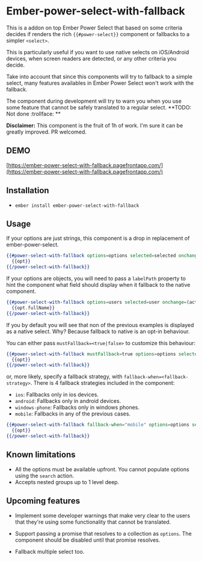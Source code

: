 # Ember-power-select-with-fallback

This is a addon on top Ember Power Select that based on some criteria decides if renders the rich `{{#power-select}}`
component or fallbacks to a simpler `<select>`.

This is particularly useful if you want to use native selects on iOS/Android devices, when
screen readers are detected, or any other criteria you decide.

Take into account that since this components will try to fallback to a simple select, many features
availables in Ember Power Select won't work with the fallback.

The component during development will try to warn you when you use some feature that cannot be safely
translated to a regular select. **TODO: Not done :trollface: **

**Disclaimer:** This component is the fruit of 1h of work. I'm sure it can be greatly improved. PR welcomed.

## DEMO

[https://ember-power-select-with-fallback.pagefrontapp.com/](https://ember-power-select-with-fallback.pagefrontapp.com/)

## Installation

* `ember install ember-power-select-with-fallback`

## Usage

If your options are just strings, this component is a drop in replacement of ember-power-select.

```hbs
{{#power-select-with-fallback options=options selected=selected onchange=(action (mut selected)) as |opt|}}
  {{opt}}
{{/power-select-with-fallback}}
```

If your options are objects, you will need to pass a `labelPath` property to hint the component what
field should display when it fallback to the native component.


```hbs
{{#power-select-with-fallback options=users selected=user onchange=(action (mut user)) labelPath="fullName" as |opt|}}
  {{opt.fullName}}
{{/power-select-with-fallback}}
```

If you by default you will see that non of the previous examples is displayed as a native select. Why?
Because fallback to native is an opt-in behaviour.

You can either pass `mustFallback=<true|false>` to customize this behaviour:

```hbs
{{#power-select-with-fallback mustFallback=true options=options selected=selected onchange=(action (mut selected)) as |opt|}}
  {{opt}}
{{/power-select-with-fallback}}
```

or, more likely, specify a fallback strategy, with `fallback-when=<fallback-strategy>`.
There is 4 fallback strategies included in the component:

* `ios`: Fallbacks only in ios devices.
* `android`: Fallbacks only in android devices.
* `windows-phone`: Fallbacks only in windows phones.
* `mobile`: Fallbacks in any of the previous cases.

```hbs
{{#power-select-with-fallback fallback-when="mobile" options=options selected=selected onchange=(action (mut selected)) as |opt|}}
  {{opt}}
{{/power-select-with-fallback}}
```

## Known limitations

* All the options must be available upfront. You cannot populate options using the `search` action.
* Accepts nested groups up to 1 level deep.

## Upcoming features

* Implement some developer warnings that make very clear to the users that they're using some functionality
that cannot be translated.

* Support passing a promise that resolves to a collection as `options`. The component should be disabled
until that promise resolves.

* Fallback multiple select too.
